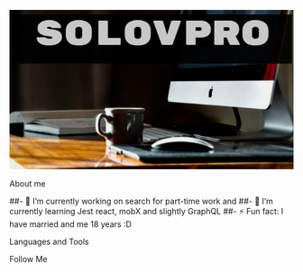 ![Header](https://github.com/solovpro/solovpro/blob/main/assets/solovpro.jpg)

About me

##- 🔭 I’m currently working on search for part-time work and 
##- 🌱 I’m currently learning Jest react, mobX and slightly GraphQL
##- ⚡ Fun fact: I have married and me 18 years :D
  
Languages and Tools

Follow Me

